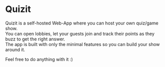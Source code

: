 # Quizit

Quizit is a self-hosted Web-App where you can host your own quiz/game show.  
You can open lobbies, let your guests join and track their points as they buzz to get the right answer.  
The app is built with only the minimal features so you can build your show around it.

Feel free to do anything with it :)
